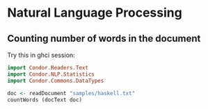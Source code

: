 # Natural Language Processing

## Counting number of words in the document

Try this in ghci session:
```haskell
import Condor.Readers.Text
import Condor.NLP.Statistics
import Condor.Commons.DataTypes

doc <- readDocument "samples/haskell.txt"
countWords (docText doc)
```


